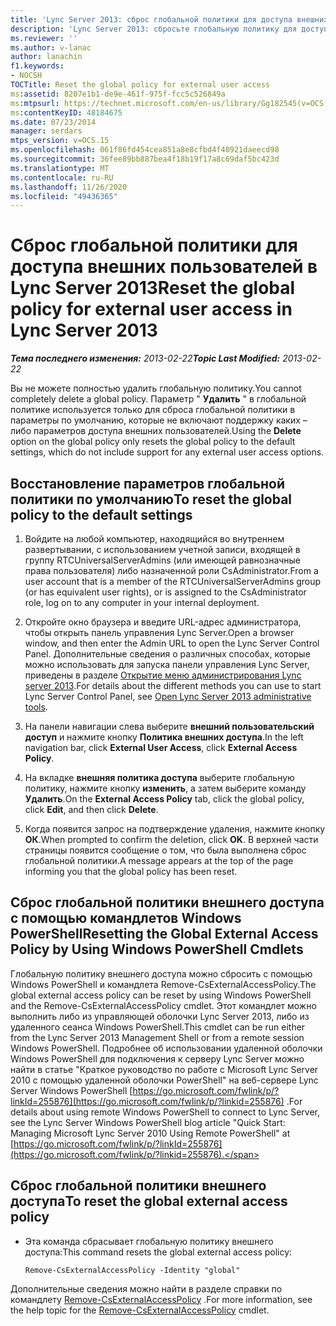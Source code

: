 ```yaml
---
title: 'Lync Server 2013: сброс глобальной политики для доступа внешних пользователей'
description: 'Lync Server 2013: сбросьте глобальную политику для доступа внешних пользователей.'
ms.reviewer: ''
ms.author: v-lanac
author: lanachin
f1.keywords:
- NOCSH
TOCTitle: Reset the global policy for external user access
ms:assetid: 8207e1b1-de9e-461f-975f-fcc5c526849a
ms:mtpsurl: https://technet.microsoft.com/en-us/library/Gg182545(v=OCS.15)
ms:contentKeyID: 48184675
ms.date: 07/23/2014
manager: serdars
mtps_version: v=OCS.15
ms.openlocfilehash: 061f86fd454cea851a8e8cfbd4f40921daeecd98
ms.sourcegitcommit: 36fee89bb887bea4f18b19f17a8c69daf5bc423d
ms.translationtype: MT
ms.contentlocale: ru-RU
ms.lasthandoff: 11/26/2020
ms.locfileid: "49436365"
---
```

# <a name="reset-the-global-policy-for-external-user-access-in-lync-server-2013"></a><span data-ttu-id="6366b-103">Сброс глобальной политики для доступа внешних пользователей в Lync Server 2013</span><span class="sxs-lookup"><span data-stu-id="6366b-103">Reset the global policy for external user access in Lync Server 2013</span></span>

<div data-xmlns="http://www.w3.org/1999/xhtml">

<div class="topic" data-xmlns="http://www.w3.org/1999/xhtml" data-msxsl="urn:schemas-microsoft-com:xslt" data-cs="https://msdn.microsoft.com/">

<div data-asp="https://msdn2.microsoft.com/asp">



</div>

<div id="mainSection">

<div id="mainBody"><span data-ttu-id="6366b-104">

<span> </span></span><span class="sxs-lookup"><span data-stu-id="6366b-104">

<span> </span></span></span>

<span data-ttu-id="6366b-105">_**Тема последнего изменения:** 2013-02-22_</span><span class="sxs-lookup"><span data-stu-id="6366b-105">_**Topic Last Modified:** 2013-02-22_</span></span>

<span data-ttu-id="6366b-106">Вы не можете полностью удалить глобальную политику.</span><span class="sxs-lookup"><span data-stu-id="6366b-106">You cannot completely delete a global policy.</span></span> <span data-ttu-id="6366b-107">Параметр " **Удалить** " в глобальной политике используется только для сброса глобальной политики в параметры по умолчанию, которые не включают поддержку каких – либо параметров доступа внешних пользователей.</span><span class="sxs-lookup"><span data-stu-id="6366b-107">Using the **Delete** option on the global policy only resets the global policy to the default settings, which do not include support for any external user access options.</span></span>

<div>

## <a name="to-reset-the-global-policy-to-the-default-settings"></a><span data-ttu-id="6366b-108">Восстановление параметров глобальной политики по умолчанию</span><span class="sxs-lookup"><span data-stu-id="6366b-108">To reset the global policy to the default settings</span></span>

1.  <span data-ttu-id="6366b-109">Войдите на любой компьютер, находящийся во внутреннем развертывании, с использованием учетной записи, входящей в группу RTCUniversalServerAdmins (или имеющей равнозначные права пользователя) либо назначенной роли CsAdministrator.</span><span class="sxs-lookup"><span data-stu-id="6366b-109">From a user account that is a member of the RTCUniversalServerAdmins group (or has equivalent user rights), or is assigned to the CsAdministrator role, log on to any computer in your internal deployment.</span></span>

2.  <span data-ttu-id="6366b-110">Откройте окно браузера и введите URL-адрес администратора, чтобы открыть панель управления Lync Server.</span><span class="sxs-lookup"><span data-stu-id="6366b-110">Open a browser window, and then enter the Admin URL to open the Lync Server Control Panel.</span></span> <span data-ttu-id="6366b-111">Дополнительные сведения о различных способах, которые можно использовать для запуска панели управления Lync Server, приведены в разделе [Открытие меню администрирования Lync server 2013](lync-server-2013-open-lync-server-administrative-tools.md).</span><span class="sxs-lookup"><span data-stu-id="6366b-111">For details about the different methods you can use to start Lync Server Control Panel, see [Open Lync Server 2013 administrative tools](lync-server-2013-open-lync-server-administrative-tools.md).</span></span>

3.  <span data-ttu-id="6366b-112">На панели навигации слева выберите **внешний пользовательский доступ** и нажмите кнопку **Политика внешних доступа**.</span><span class="sxs-lookup"><span data-stu-id="6366b-112">In the left navigation bar, click **External User Access**, click **External Access Policy**.</span></span>

4.  <span data-ttu-id="6366b-113">На вкладке **внешняя политика доступа** выберите глобальную политику, нажмите кнопку **изменить**, а затем выберите команду **Удалить**.</span><span class="sxs-lookup"><span data-stu-id="6366b-113">On the **External Access Policy** tab, click the global policy, click **Edit**, and then click **Delete**.</span></span>

5.  <span data-ttu-id="6366b-114">Когда появится запрос на подтверждение удаления, нажмите кнопку **ОК**.</span><span class="sxs-lookup"><span data-stu-id="6366b-114">When prompted to confirm the deletion, click **OK**.</span></span> <span data-ttu-id="6366b-115">В верхней части страницы появится сообщение о том, что была выполнена сброс глобальной политики.</span><span class="sxs-lookup"><span data-stu-id="6366b-115">A message appears at the top of the page informing you that the global policy has been reset.</span></span>

</div>

<div>

## <a name="resetting-the-global-external-access-policy-by-using-windows-powershell-cmdlets"></a><span data-ttu-id="6366b-116">Сброс глобальной политики внешнего доступа с помощью командлетов Windows PowerShell</span><span class="sxs-lookup"><span data-stu-id="6366b-116">Resetting the Global External Access Policy by Using Windows PowerShell Cmdlets</span></span>

<span data-ttu-id="6366b-117">Глобальную политику внешнего доступа можно сбросить с помощью Windows PowerShell и командлета Remove-CsExternalAccessPolicy.</span><span class="sxs-lookup"><span data-stu-id="6366b-117">The global external access policy can be reset by using Windows PowerShell and the Remove-CsExternalAccessPolicy cmdlet.</span></span> <span data-ttu-id="6366b-118">Этот командлет можно выполнить либо из управляющей оболочки Lync Server 2013, либо из удаленного сеанса Windows PowerShell.</span><span class="sxs-lookup"><span data-stu-id="6366b-118">This cmdlet can be run either from the Lync Server 2013 Management Shell or from a remote session Windows PowerShell.</span></span> <span data-ttu-id="6366b-119">Подробнее об использовании удаленной оболочки Windows PowerShell для подключения к серверу Lync Server можно найти в статье "Краткое руководство по работе с Microsoft Lync Server 2010 с помощью удаленной оболочки PowerShell" на веб-сервере Lync Server Windows PowerShell [https://go.microsoft.com/fwlink/p/?linkId=255876](https://go.microsoft.com/fwlink/p/?linkid=255876) .</span><span class="sxs-lookup"><span data-stu-id="6366b-119">For details about using remote Windows PowerShell to connect to Lync Server, see the Lync Server Windows PowerShell blog article "Quick Start: Managing Microsoft Lync Server 2010 Using Remote PowerShell" at [https://go.microsoft.com/fwlink/p/?linkId=255876](https://go.microsoft.com/fwlink/p/?linkid=255876).</span></span>

<div>

## <a name="to-reset-the-global-external-access-policy"></a><span data-ttu-id="6366b-120">Сброс глобальной политики внешнего доступа</span><span class="sxs-lookup"><span data-stu-id="6366b-120">To reset the global external access policy</span></span>

  - <span data-ttu-id="6366b-121">Эта команда сбрасывает глобальную политику внешнего доступа:</span><span class="sxs-lookup"><span data-stu-id="6366b-121">This command resets the global external access policy:</span></span>
    
        Remove-CsExternalAccessPolicy -Identity "global"

</div>

<span data-ttu-id="6366b-122">Дополнительные сведения можно найти в разделе справки по командлету [Remove-CsExternalAccessPolicy](https://docs.microsoft.com/powershell/module/skype/Remove-CsExternalAccessPolicy) .</span><span class="sxs-lookup"><span data-stu-id="6366b-122">For more information, see the help topic for the [Remove-CsExternalAccessPolicy](https://docs.microsoft.com/powershell/module/skype/Remove-CsExternalAccessPolicy) cmdlet.</span></span>

<span data-ttu-id="6366b-123"></div>

</div>

<span> </span>

</div>

</div>

</span><span class="sxs-lookup"><span data-stu-id="6366b-123"></div>

</div>

<span> </span>

</div>

</div>

</span></span></div>

